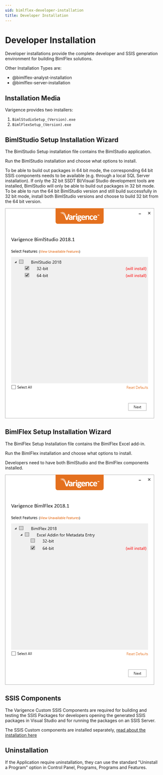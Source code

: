 ```yaml
---
uid: bimlflex-developer-installation
title: Developer Installation
---
```

# Developer Installation

Developer installations provide the complete developer and SSIS generation environment for building BimlFlex solutions.

Other Installation Types are:

* @bimlflex-analyst-installation
* @bimlflex-server-installation

## Installation Media

Varigence provides two installers:

1. `BimlStudioSetup_(Version).exe`
1. `BimlFlexSetup_(Version).exe`

## BimlStudio Setup Installation Wizard

The BimlStudio Setup installation file contains the BimlStudio application.

Run the BimlStudio installation and choose what options to install.

To be able to build out packages in 64 bit mode, the corresponding 64 bit SSIS components needs to be available (e.g. through a local SQL Server installation). If only the 32 bit SSDT BI/Visual Studio development tools are installed, BimlStudio will only be able to build out packages in 32 bit mode. To be able to run the 64 bit BimlStudio version and still build successfully in 32 bit mode, install both BimlStudio versions and choose to build 32 bit from the 64 bit version.

![Installation -center](images/bimlflex-ss-v5-bimlstudio-installer-install.png "Installation")

## BimlFlex Setup Installation Wizard

The BimlFlex Setup Installation file contains the BimlFlex Excel add-in.

Run the BimlFlex installation and choose what options to install.

Developers need to have both BimlStudio and the BimlFlex components installed.

![Installation -center](images/bimlflex-ss-v5-bimlflex-installer-install.png "Installation")

## SSIS Components

The Varigence Custom SSIS Components are required for building and testing the SSIS Packages for developers opening the generated SSIS packages in Visual Studio and for running the packages on an SSIS Server.

The SSIS Custom components are installed separately, [read about the installation here](ssis-custom-components.md)

## Uninstallation

If the Application require uninstallation, they can use the standard "Uninstall a Program" option in Control Panel, Programs, Programs and Features.
